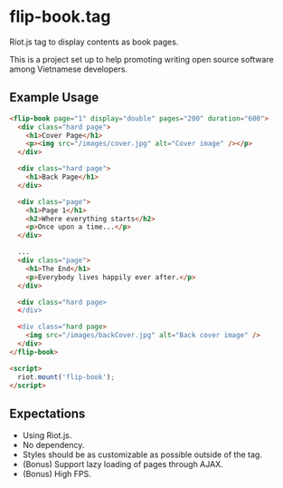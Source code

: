 # flip-book.tag
Riot.js tag to display contents as book pages.

This is a project set up to help promoting writing open source software among Vietnamese developers.

## Example Usage

```html
<flip-book page="1" display="double" pages="200" duration="600">
  <div class="hard page">
    <h1>Cover Page</h1>
    <p><img src="/images/cover.jpg" alt="Cover image" /></p>
  </div>

  <div class="hard page">
    <h1>Back Page</h1>
  </div>

  <div class="page">
    <h1>Page 1</h1>
    <h2>Where everything starts</h2>
    <p>Once upon a time...</p>
  </div>

  ...
  <div class="page">
    <h1>The End</h1>
    <p>Everybody lives happily ever after.</p>
  </div>

  <div class="hard page>
  </div>

  <div class="hard page>
    <img src="/images/backCover.jpg" alt="Back cover image" />
  </div>
</flip-book>

<script>
  riot.mount('flip-book');
</script>
```

## Expectations

- Using Riot.js.
- No dependency.
- Styles should be as customizable as possible outside of the tag.
- (Bonus) Support lazy loading of pages through AJAX.
- (Bonus) High FPS.
